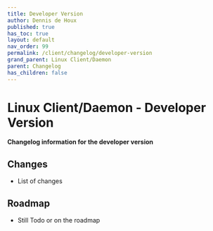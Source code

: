 ```yaml
---
title: Developer Version
author: Dennis de Houx
published: true
has_toc: true
layout: default
nav_order: 99
permalink: /client/changelog/developer-version
grand_parent: Linux Client/Daemon
parent: Changelog
has_children: false
---
```


# Linux Client/Daemon - Developer Version

**Changelog information for the developer version**

## Changes

- List of changes

## Roadmap

- Still Todo or on the roadmap

